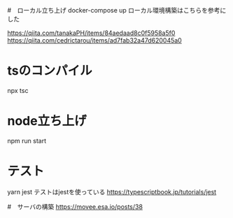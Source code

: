 
#　ローカル立ち上げ
docker-compose up
ローカル環境構築はこちらを参考にした

https://qiita.com/tanakaPH/items/84aedaad8c0f5958a5f0
https://qiita.com/cedrictarou/items/ad7fab32a47d620045a0

# tsのコンパイル
npx tsc
# node立ち上げ
npm run start

# テスト
yarn jest
テストはjestを使っている
https://typescriptbook.jp/tutorials/jest

#　サーバの構築
https://movee.esa.io/posts/38

